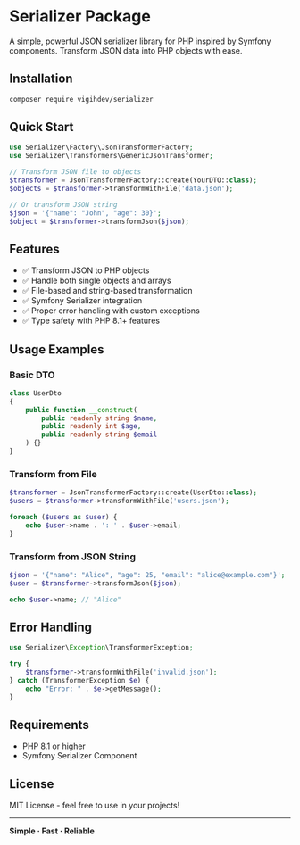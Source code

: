 # Serializer Package

A simple, powerful JSON serializer library for PHP inspired by Symfony components. Transform JSON data into PHP objects with ease.

## Installation

```bash
composer require vigihdev/serializer
```

## Quick Start

```php
use Serializer\Factory\JsonTransformerFactory;
use Serializer\Transformers\GenericJsonTransformer;

// Transform JSON file to objects
$transformer = JsonTransformerFactory::create(YourDTO::class);
$objects = $transformer->transformWithFile('data.json');

// Or transform JSON string
$json = '{"name": "John", "age": 30}';
$object = $transformer->transformJson($json);
```

## Features

- ✅ Transform JSON to PHP objects
- ✅ Handle both single objects and arrays
- ✅ File-based and string-based transformation
- ✅ Symfony Serializer integration
- ✅ Proper error handling with custom exceptions
- ✅ Type safety with PHP 8.1+ features

## Usage Examples

### Basic DTO

```php
class UserDto
{
    public function __construct(
        public readonly string $name,
        public readonly int $age,
        public readonly string $email
    ) {}
}
```

### Transform from File

```php
$transformer = JsonTransformerFactory::create(UserDto::class);
$users = $transformer->transformWithFile('users.json');

foreach ($users as $user) {
    echo $user->name . ': ' . $user->email;
}
```

### Transform from JSON String

```php
$json = '{"name": "Alice", "age": 25, "email": "alice@example.com"}';
$user = $transformer->transformJson($json);

echo $user->name; // "Alice"
```

## Error Handling

```php
use Serializer\Exception\TransformerException;

try {
    $transformer->transformWithFile('invalid.json');
} catch (TransformerException $e) {
    echo "Error: " . $e->getMessage();
}
```

## Requirements

- PHP 8.1 or higher
- Symfony Serializer Component

## License

MIT License - feel free to use in your projects!

---

**Simple · Fast · Reliable**
